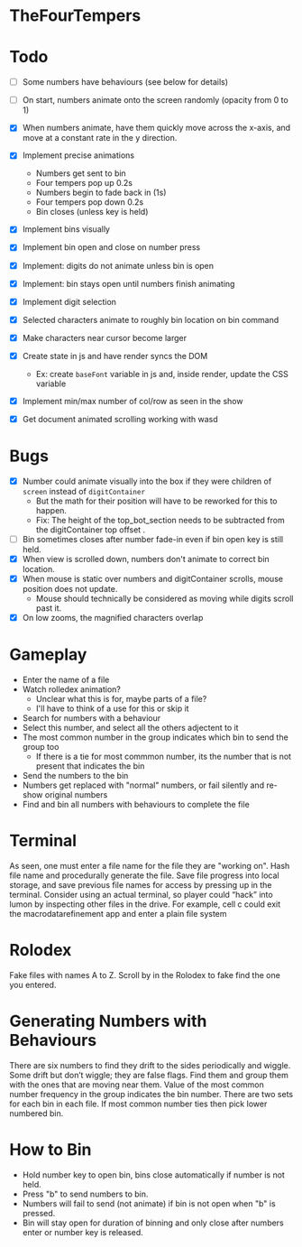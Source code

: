 # TheFourTempers

# Todo

- [ ] Some numbers have behaviours (see below for details)
- [ ] On start, numbers animate onto the screen randomly (opacity from 0 to 1)

- [x] When numbers animate, have them quickly move across the x-axis, and move at a constant rate in the y direction.
- [x] Implement precise animations
    - Numbers get sent to bin
    - Four tempers pop up 0.2s
    - Numbers begin to fade back in (1s)
    - Four tempers pop down 0.2s
    - Bin closes (unless key is held)
- [x] Implement bins visually
- [x] Implement bin open and close on number press
- [x] Implement: digits do not animate unless bin is open
- [x] Implement: bin stays open until numbers finish animating
- [x] Implement digit selection
- [x] Selected characters animate to roughly bin location on bin command
- [x] Make characters near cursor become larger
- [x] Create state in js and have render syncs the DOM
    - Ex: create `baseFont` variable in js and, inside render, update the CSS variable
- [x] Implement min/max number of col/row as seen in the show
- [x] Get document animated scrolling working with wasd

# Bugs

- [x] Number could animate visually into the box if they were children of `screen` instead of `digitContainer`
    - But the math for their position will have to be reworked for this to happen.
    - Fix: The height of the top_bot_section needs to be subtracted from the digitContainer top offset .
- [ ] Bin sometimes closes after number fade-in even if bin open key is still held.
- [x] When view is scrolled down, numbers don't animate to correct bin location.
- [x] When mouse is static over numbers and digitContainer scrolls, mouse position does not update.
    - Mouse should technically be considered as moving while digits scroll past it.
- [x] On low zooms, the magnified characters overlap

# Gameplay

- Enter the name of a file
- Watch rolledex animation?
    - Unclear what this is for, maybe parts of a file?
    - I'll have to think of a use for this or skip it
- Search for numbers with a behaviour
- Select this number, and select all the others adjectent to it
- The most common number in the group indicates which bin to send the group too
    - If there is a tie for most commmon number, its the number that is not present that indicates the bin
- Send the numbers to the bin
- Numbers get replaced with "normal" numbers, or fail silently and re-show original numbers
- Find and bin all numbers with behaviours to complete the file

# Terminal

As seen, one must enter a file name for the file they are "working on". Hash file name and procedurally generate the file.
Save file progress into local storage, and save previous file names for access by pressing up in the terminal.
Consider using an actual terminal, so player could “hack” into lumon by inspecting other files in the drive. 
For example, cell c could exit the macrodatarefinement app and enter a plain file system  

# Rolodex

Fake files with names A to Z. Scroll by in the Rolodex to fake find the one you entered.

# Generating Numbers with Behaviours

There are six numbers to find they drift to the sides periodically and wiggle. Some drift but don’t wiggle; they are false flags. Find them and group them with the ones that are moving near them. 
Value of the most common number frequency in the group indicates the bin number. There are two sets for each bin in each file. If most common number ties then pick lower numbered bin.

# How to Bin

- Hold number key to open bin, bins close automatically if number is not held.
- Press "b" to send numbers to bin.
- Numbers will fail to send (not animate) if bin is not open when "b" is pressed.
- Bin will stay open for duration of binning and only close after numbers enter or number key is released.
